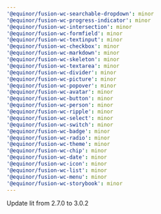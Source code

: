 ```yaml
---
'@equinor/fusion-wc-searchable-dropdown': minor
'@equinor/fusion-wc-progress-indicator': minor
'@equinor/fusion-wc-intersection': minor
'@equinor/fusion-wc-formfield': minor
'@equinor/fusion-wc-textinput': minor
'@equinor/fusion-wc-checkbox': minor
'@equinor/fusion-wc-markdown': minor
'@equinor/fusion-wc-skeleton': minor
'@equinor/fusion-wc-textarea': minor
'@equinor/fusion-wc-divider': minor
'@equinor/fusion-wc-picture': minor
'@equinor/fusion-wc-popover': minor
'@equinor/fusion-wc-avatar': minor
'@equinor/fusion-wc-button': minor
'@equinor/fusion-wc-person': minor
'@equinor/fusion-wc-ripple': minor
'@equinor/fusion-wc-select': minor
'@equinor/fusion-wc-switch': minor
'@equinor/fusion-wc-badge': minor
'@equinor/fusion-wc-radio': minor
'@equinor/fusion-wc-theme': minor
'@equinor/fusion-wc-chip': minor
'@equinor/fusion-wc-date': minor
'@equinor/fusion-wc-icon': minor
'@equinor/fusion-wc-list': minor
'@equinor/fusion-wc-menu': minor
'@equinor/fusion-wc-storybook': minor
---
```


Update lit from 2.7.0 to 3.0.2
